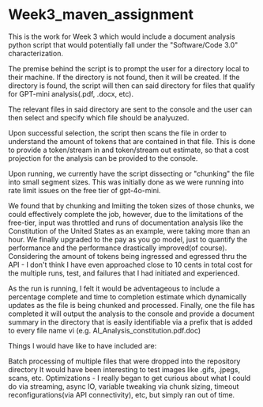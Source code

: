 # Week3_maven_assignment
This is the work for Week 3 which would include a document analysis python script that would potentially fall under the "Software/Code 3.0" characterization.

The premise behind the script is to prompt the user for a directory local to their machine.  If the directory is not found, then it will be created.  If the directory is found, the
script will then can said directory for files that qualify for GPT-mini analysis(.pdf, .docx, etc).

The relevant files in said directory are sent to the console and the user can then select and specify which file should be analyuzed.

Upon successful selection, the script then scans the file in order to understand the amount of tokens that are contained in that file.  This is done to provide a token/stream in and token/stream out estimate, so that a cost projection for the analysis can be provided to the console.

Upon running, we currently have the script dissecting or "chunking" the file into small segment sizes.  This was initially done as we were running into rate limit issues on the free tier of gpt-4o-mini.

We found that by chunking and lmiiting the token sizes of those chunks, we could effectively complete the job, however, due to the limitations of the free-tier, input was throttled and runs of documentation analysis like the Constitution of the United States as an example, were taking more than an hour.
We finally upgraded to the pay as you go model, just to quantify the performance and the performance drastically improved(of course).  Considering the amount of tokens being ingressed and egressed thru the API - I don't think I have even approached close to 10 cents in total cost for the multiple runs, test, and failures that I had initiated and experienced.

As the run is running, I felt it would be adventageous to include a percentage complete and time to completion estimate which dynamically updates as the file is being chunked and processed.  Finally, one the file has completed it will output the analysis to the console and provide a document summary in the directory that is easily identifiable via a prefix that is added to every file name vi (e.g. AI_Analysis_constitution.pdf.doc)

Things I would have like to have included are:

Batch processing of multiple files that were dropped into the repository directory
It would have been interesting to test images like .gifs, .jpegs, scans, etc.
Optimizations - I really began to get curious about what I could do via streaming, async IO, variable tweaking via chunk sizing, timeout reconfigurations(via API connectivity), etc, but simply ran out of time.
